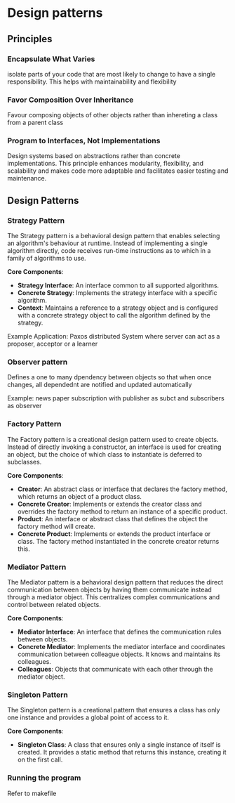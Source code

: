 # Design patterns

## Principles

### Encapsulate What Varies

isolate parts of your code that are most likely to change to have a single responsibility. This helps with maintainability and flexibility

### Favor Composition Over Inheritance

Favour composing objects of other objects rather than inhereting a class from a parent class

### Program to Interfaces, Not Implementations

Design systems based on abstractions rather than concrete implementations. This principle enhances modularity, flexibility, and scalability and makes code more adaptable and facilitates easier testing and maintenance.

## Design Patterns

### Strategy Pattern

The Strategy pattern is a behavioral design pattern that enables selecting an algorithm's behaviour at runtime. Instead of implementing a single algorithm directly, code receives run-time instructions as to which in a family of algorithms to use.

**Core Components**:

- **Strategy Interface**: An interface common to all supported algorithms.
- **Concrete Strategy**: Implements the strategy interface with a specific algorithm.
- **Context**: Maintains a reference to a strategy object and is configured with a concrete strategy object to call the algorithm defined by the strategy.

Example Application: Paxos distributed System where server can act as a proposer, acceptor or a learner

### Observer pattern

Defines a one to many dpendency between objects so that when once changes, all dependednt are notified and updated automatically

Example: news paper subscription with publisher as subct and subscribers as observer

### Factory Pattern

The Factory pattern is a creational design pattern used to create objects. Instead of directly invoking a constructor, an interface is used for creating an object, but the choice of which class to instantiate is deferred to subclasses.

**Core Components**:

- **Creator**: An abstract class or interface that declares the factory method, which returns an object of a product class.
- **Concrete Creator**: Implements or extends the creator class and overrides the factory method to return an instance of a specific product.
- **Product**: An interface or abstract class that defines the object the factory method will create.
- **Concrete Product**: Implements or extends the product interface or class. The factory method instantiated in the concrete creator returns this.

### Mediator Pattern

The Mediator pattern is a behavioral design pattern that reduces the direct communication between objects by having them communicate instead through a mediator object. This centralizes complex communications and control between related objects.

**Core Components**:

- **Mediator Interface**: An interface that defines the communication rules between objects.
- **Concrete Mediator**: Implements the mediator interface and coordinates communication between colleague objects. It knows and maintains its colleagues.
- **Colleagues**: Objects that communicate with each other through the mediator object.

### Singleton Pattern

The Singleton pattern is a creational pattern that ensures a class has only one instance and provides a global point of access to it.

**Core Components**:

- **Singleton Class**: A class that ensures only a single instance of itself is created. It provides a static method that returns this instance, creating it on the first call.

### Running the program

Refer to makefile
